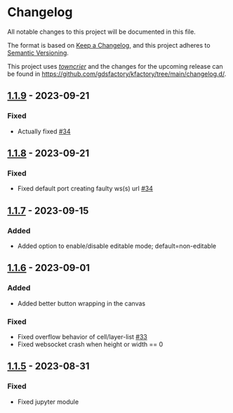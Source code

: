 # Changelog

All notable changes to this project will be documented in this file.

The format is based on [Keep a Changelog](https://keepachangelog.com/en/1.0.0/), and this project adheres to [Semantic Versioning](https://semver.org/spec/v2.0.0.html).

This project uses [*towncrier*](https://towncrier.readthedocs.io/) and the changes for the upcoming release can be found in <https://github.com/gdsfactory/kfactory/tree/main/changelog.d/>.

<!-- towncrier release notes start -->

## [1.1.9](https://github.com/gdsfactory/kweb/tree/1.1.9) - 2023-09-21


### Fixed

- Actually fixed [#34](https://github.com/gdsfactory/kweb/issues/34)


## [1.1.8](https://github.com/gdsfactory/kweb/tree/1.1.8) - 2023-09-21


### Fixed

- Fixed default port creating faulty ws(s) url [#34](https://github.com/gdsfactory/kweb/issues/34)


## [1.1.7](https://github.com/gdsfactory/kweb/tree/1.1.7) - 2023-09-15


### Added

- Added option to enable/disable editable mode; default=non-editable


## [1.1.6](https://github.com/gdsfactory/kweb/tree/1.1.6) - 2023-09-01


### Added

- Added better button wrapping in the canvas 


### Fixed

- Fixed overflow behavior of cell/layer-list [#33](https://github.com/gdsfactory/kweb/issues/33)
- Fixed websocket crash when height or width == 0


## [1.1.5](https://github.com/gdsfactory/kweb/tree/1.1.5) - 2023-08-31


### Fixed

- Fixed jupyter module
